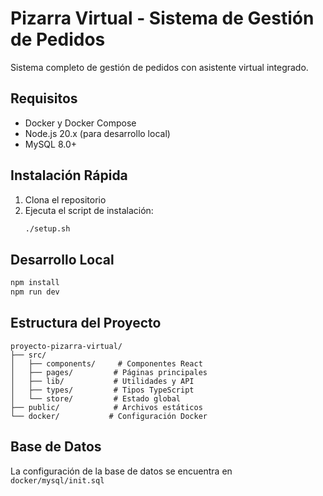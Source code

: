 # Pizarra Virtual - Sistema de Gestión de Pedidos

Sistema completo de gestión de pedidos con asistente virtual integrado.

## Requisitos

- Docker y Docker Compose
- Node.js 20.x (para desarrollo local)
- MySQL 8.0+

## Instalación Rápida

1. Clona el repositorio
2. Ejecuta el script de instalación:
   ```bash
   ./setup.sh
   ```

## Desarrollo Local

```bash
npm install
npm run dev
```

## Estructura del Proyecto

```
proyecto-pizarra-virtual/
├── src/
│   ├── components/     # Componentes React
│   ├── pages/         # Páginas principales
│   ├── lib/           # Utilidades y API
│   ├── types/         # Tipos TypeScript
│   └── store/         # Estado global
├── public/            # Archivos estáticos
└── docker/           # Configuración Docker
```

## Base de Datos

La configuración de la base de datos se encuentra en `docker/mysql/init.sql`